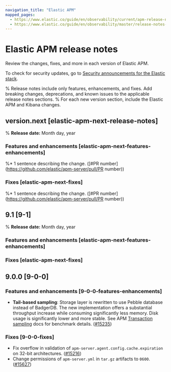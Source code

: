 ```yaml
---
navigation_title: "Elastic APM"
mapped_pages:
  - https://www.elastic.co/guide/en/observability/current/apm-release-notes.html
  - https://www.elastic.co/guide/en/observability/master/release-notes-head.html
---
```


# Elastic APM release notes

Review the changes, fixes, and more in each version of Elastic APM.

To check for security updates, go to [Security announcements for the Elastic stack](https://discuss.elastic.co/c/announcements/security-announcements/31).

% Release notes include only features, enhancements, and fixes. Add breaking changes, deprecations, and known issues to the applicable release notes sections.
% For each new version section, include the Elastic APM and Kibana changes.

## version.next [elastic-apm-next-release-notes]
% **Release date:** Month day, year

### Features and enhancements [elastic-apm-next-features-enhancements]

%* 1 sentence describing the change. ([#PR number](https://github.com/elastic/apm-server/pull/PR number))

### Fixes [elastic-apm-next-fixes]

%* 1 sentence describing the change. ([#PR number](https://github.com/elastic/apm-server/pull/PR number))

## 9.1 [9-1]
% **Release date:** Month day, year

### Features and enhancements [elastic-apm-next-features-enhancements]

### Fixes [elastic-apm-next-fixes]

## 9.0.0 [9-0-0]

### Features and enhancements [9-0-0-features-enhancements]

* **Tail-based sampling**: Storage layer is rewritten to use Pebble database instead of BadgerDB. The new implementation offers a substantial throughput increase while consuming significantly less memory. Disk usage is significantly lower and more stable. See APM [Transaction sampling](docs-content://solutions/observability/apm/transaction-sampling.md) docs for benchmark details. ([#15235](https://github.com/elastic/apm-server/pull/15235))

### Fixes [9-0-0-fixes]

* Fix overflow in validation of `apm-server.agent.config.cache.expiration` on 32-bit architectures. ([#15216](https://github.com/elastic/apm-server/pull/15216))
* Change permissions of `apm-server.yml` in `tar.gz` artifacts to `0600`. ([#15627](https://github.com/elastic/apm-server/pull/15627))
